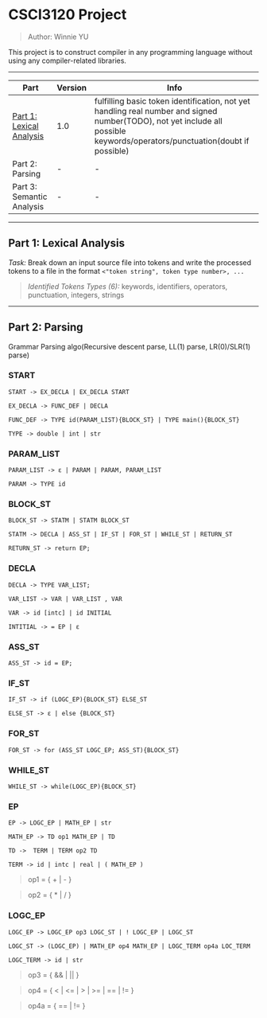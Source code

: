 # CSCI3120 Project

> Author: Winnie YU 

This project is to construct compiler in any programming language without using any compiler-related libraries.

---

| Part | Version | Info |
|  ----  | ----  | ---- |
| [Part 1: Lexical Analysis](##Part1:LexicalAnalysis) | 1.0 | fulfilling basic token identification, not yet handling real number and signed number(TODO), not yet include all possible keywords/operators/punctuation(doubt if possible)|
| Part 2: Parsing | - | - |
| Part 3: Semantic Analysis | - | - |

---

## Part 1: Lexical Analysis

_Task:_ Break down an input source file into tokens and write the processed tokens to a file in the format  `<"token string", token type number>, ...`

> _Identified Tokens Types (6):_ keywords, identifiers, operators, punctuation, integers, strings

---

## Part 2: Parsing

Grammar Parsing algo(Recursive descent parse, LL(1) parse, LR(0)/SLR(1) parse)

### START
```
START -> EX_DECLA | EX_DECLA START

EX_DECLA -> FUNC_DEF | DECLA

FUNC_DEF -> TYPE id(PARAM_LIST){BLOCK_ST} | TYPE main(){BLOCK_ST}

TYPE -> double | int | str
```

### PARAM_LIST
```
PARAM_LIST -> ɛ | PARAM | PARAM, PARAM_LIST

PARAM -> TYPE id
```

### BLOCK_ST
```
BLOCK_ST -> STATM | STATM BLOCK_ST

STATM -> DECLA | ASS_ST | IF_ST | FOR_ST | WHILE_ST | RETURN_ST

RETURN_ST -> return EP;
```

### DECLA
```
DECLA -> TYPE VAR_LIST;

VAR_LIST -> VAR | VAR_LIST , VAR

VAR -> id [intc] | id INITIAL

INTITIAL -> = EP | ɛ
```

### ASS_ST
```
ASS_ST -> id = EP;
```

### IF_ST
```
IF_ST -> if (LOGC_EP){BLOCK_ST} ELSE_ST

ELSE_ST -> ɛ | else {BLOCK_ST}
```

### FOR_ST
```
FOR_ST -> for (ASS_ST LOGC_EP; ASS_ST){BLOCK_ST}
```

### WHILE_ST
```
WHILE_ST -> while(LOGC_EP){BLOCK_ST}
```

### EP
```
EP -> LOGC_EP | MATH_EP | str

MATH_EP -> TD op1 MATH_EP | TD

TD ->  TERM | TERM op2 TD

TERM -> id | intc | real | ( MATH_EP )

```
> op1 = { + | - }

> op2 = { * | / }

### LOGC_EP
```
LOGC_EP -> LOGC_EP op3 LOGC_ST | ! LOGC_EP | LOGC_ST

LOGC_ST -> (LOGC_EP) | MATH_EP op4 MATH_EP | LOGC_TERM op4a LOC_TERM

LOGC_TERM -> id | str
```
> op3 = { && | || }

> op4 = { < | <= | > | >= | == | != }

> op4a = { == | != }